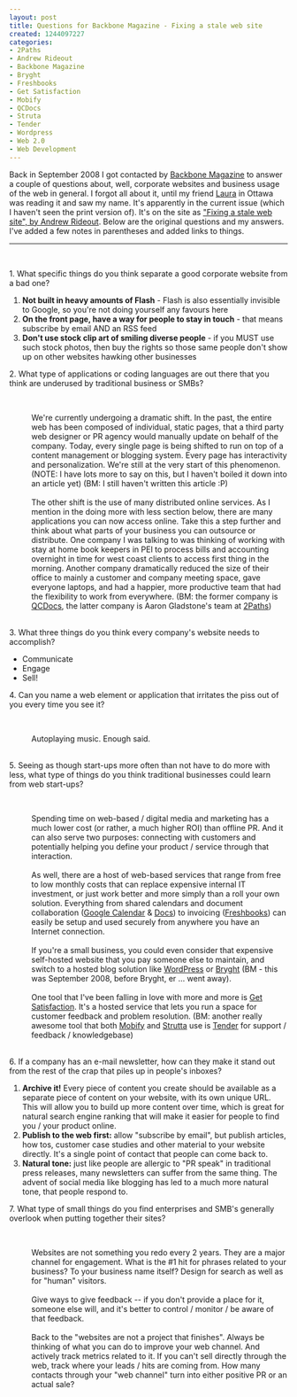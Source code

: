 ```yaml
--- 
layout: post
title: Questions for Backbone Magazine - Fixing a stale web site
created: 1244097227
categories: 
- 2Paths
- Andrew Rideout
- Backbone Magazine
- Bryght
- Freshbooks
- Get Satisfaction
- Mobify
- QCDocs
- Struta
- Tender
- Wordpress
- Web 2.0
- Web Development
---
```

<p>Back in September 2008 I got contacted by <a href="http://backbonemag.com">Backbone Magazine</a> to answer a couple of questions about, well, corporate websites and business usage of the web in general. I forgot all about it, until my friend <a href="http://www.linkedin.com/pub/laura-bradley/1/113/528">Laura</a> in Ottawa was reading it and saw my name. It's apparently in the current issue (which I haven't seen the print version of). It's on the site as <a href="http://www.backbonemag.com/Magazine/Executive_Overview05270901.asp">&quot;Fixing a stale web site&quot;, by Andrew Rideout</a>.  Below are the original questions and my answers. I've added a few notes in parentheses and added links to things.</p>
<!--break--> <hr />
<p>&nbsp;</p>
<p>1. What specific things do you think separate a good corporate website from a bad one?</p>
<ol>
    <li><span style="font-weight: bold;">Not built in heavy amounts of Flash</span> - Flash is also essentially invisible to Google, so you're not doing yourself any favours here</li>
    <li><span style="font-weight: bold;">On the front page, have a way for people to stay in touch</span> - that means subscribe by email AND an RSS feed</li>
    <li><span style="font-weight: bold;">Don't use stock clip art of smiling diverse people</span> - if you MUST use such stock photos, then buy the rights so those same people don't show up on other websites hawking other businesses</li>
</ol>
<p>2. What type of applications or coding languages are out there that you think are underused by traditional business or SMBs?</p>
<p>&nbsp;</p>
<div style="margin-left: 40px;">We're currently undergoing a dramatic shift. In the past, the entire web has been composed of individual, static pages, that a third party web designer or PR agency would manually update on behalf of the company. Today, every single page is being shifted to run on top of a content management or blogging system. Every page has interactivity and personalization. We're still at the very start of this phenomenon. (NOTE: I have lots more to say on this, but I haven't boiled it down into an article yet) (BM: I still haven't written this article :P)</div>
<div style="margin-left: 40px;">&nbsp;</div>
<div style="margin-left: 40px;">The other shift is the use of many distributed online services. As I mention in the doing more with less section below, there are many applications you can now access online. Take this a step further and think about what parts of your business you can outsource or distribute. One company I was talking to was thinking of working with stay at home book keepers in PEI to process bills and accounting overnight in time for west coast clients to access first thing in the morning. Another company dramatically reduced the size of their office to mainly a customer and company meeting space, gave everyone laptops, and had a happier, more productive team that had the flexibility to work from everywhere. (BM: the former company is <a href="http://qcdocs.com">QCDocs</a>, the latter company is Aaron Gladstone's team at <a href="http://2paths.com">2Paths</a>)</div>
<div style="margin-left: 40px;">&nbsp;</div>
<p>3. What three things do you think every company's website needs to accomplish?</p>
<ul>
    <li>Communicate</li>
    <li>Engage</li>
    <li>Sell!</li>
</ul>
<p>4. Can you name a web element or application that irritates the piss out of you every time you see it?</p>
<p>&nbsp;</p>
<div style="margin-left: 40px;">Autoplaying music. Enough said.</div>
<div style="margin-left: 40px;">&nbsp;</div>
<p>5. Seeing as though start-ups more often than not have to do more with less, what type of things do you think traditional businesses could learn from web start-ups?</p>
<p>&nbsp;</p>
<div style="margin-left: 40px;">Spending time on web-based / digital media and marketing has a much lower cost (or rather, a much higher ROI) than offline PR. And it can also serve two purposes: connecting with customers and potentially helping you define your product / service through that interaction.</div>
<div style="margin-left: 40px;">&nbsp;</div>
<div style="margin-left: 40px;">As well, there are a host of web-based services that range from free to low monthly costs that can replace expensive internal IT investment, or just work better and more simply than a roll your own solution. Everything from shared calendars and document collaboration (<a href="http://calendar.google.com">Google Calendar</a> &amp; <a href="http://docs.google.com">Docs</a>) to invoicing (<a href="http://freshbooks.com">Freshbooks</a>) can easily be setup and used securely from anywhere you have an Internet connection.</div>
<div style="margin-left: 40px;">&nbsp;</div>
<div style="margin-left: 40px;">If you're a small business, you could even consider that expensive self-hosted website that you pay someone else to maintain, and switch to a hosted blog solution like <a href="http://wordpress.com">WordPress</a> or <a href="http://bryght.com">Bryght</a> (BM - this was September 2008, before Bryght, er &hellip; went away).</div>
<div style="margin-left: 40px;">&nbsp;</div>
<div style="margin-left: 40px;">One tool that I've been falling in love with more and more is <a href="http://getsatisfaction.com">Get Satisfaction</a>. It's a hosted service that lets you run a space for customer feedback and problem resolution. (BM: another really awesome tool that both <a href="http://mobify.me">Mobify</a> and <a href="http://strutta.com">Strutta</a> use is <a href="http://tenderapp.com">Tender</a> for support / feedback / knowledgebase)</div>
<div style="margin-left: 40px;">&nbsp;</div>
<p>6. If a company has an e-mail newsletter, how can they make it stand out from the rest of the crap that piles up in people's inboxes?</p>
<ol>
    <li><span style="font-weight: bold;">Archive it!</span> Every piece of content you create should be available as a separate piece of content on your website, with its own unique URL. This will allow you to build up more content over time, which is great for natural search engine ranking that will make it easier for people to find you / your product online.</li>
    <li><span style="font-weight: bold;">Publish to the web first:</span> allow &quot;subscribe by email&quot;, but publish articles, how tos, customer case studies and other material to your website directly. It's a single point of contact that people can come back to.</li>
    <li><span style="font-weight: bold;">Natural tone:</span> just like people are allergic to &quot;PR speak&quot; in traditional press releases, many newsletters can suffer from the same thing. The advent of social media like blogging has led to a much more natural tone, that people respond to.</li>
</ol>
<p>7. What type of small things do you find enterprises and SMB's generally overlook when putting together their sites?</p>
<p>&nbsp;</p>
<div style="margin-left: 40px;">Websites are not something you redo every 2 years. They are a major channel for engagement. What is the #1 hit for phrases related to your business? To your business name itself? Design for search as well as for &quot;human&quot; visitors.</div>
<div style="margin-left: 40px;">&nbsp;</div>
<div style="margin-left: 40px;">Give ways to give feedback -- if you don't provide a place for it, someone else will, and it's better to control / monitor / be aware of that feedback.</div>
<div style="margin-left: 40px;">&nbsp;</div>
<div style="margin-left: 40px;">Back to the &quot;websites are not a project that finishes&quot;. Always be thinking of what you can do to improve your web channel. And actively track metrics related to it. If you can't sell directly through the web, track where your leads / hits are coming from. How many contacts through your &quot;web channel&quot; turn into either positive PR or an actual sale?</div>
